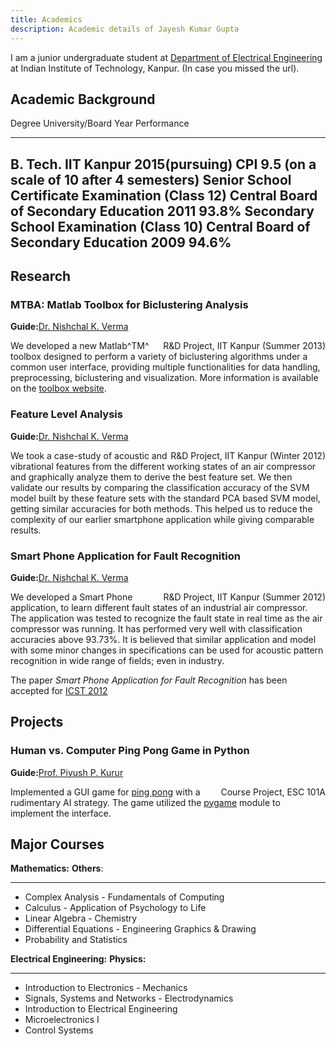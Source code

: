 ```yaml
---
title: Academics
description: Academic details of Jayesh Kumar Gupta
---
```


I am a junior undergraduate student at [Department of Electrical
Engineering](http://www.iitk.ac.in/ee/) at Indian Institute of Technology, Kanpur. (In case you missed the url).




Academic Background
-------------------

Degree                                           University/Board                       Year              Performance
------                                           ----------------                       ----              ------------
B. Tech.                                         IIT Kanpur                             2015(pursuing)    CPI 9.5 (on a scale of 10 after 4 semesters)
Senior School Certificate Examination (Class 12) Central Board of Secondary Education   2011              93.8%
Secondary School Examination (Class 10)          Central Board of Secondary Education   2009              94.6%
----------------------------------------------------------------------------------------------------------------------


Research
--------

### MTBA: Matlab Toolbox for Biclustering Analysis
**Guide:**[Dr. Nishchal K. Verma](http://home.iitk.ac.in/~nishchal/)
<div style="float:right">R&D Project, IIT Kanpur (Summer 2013)</div>

We developed a new Matlab^TM^ toolbox designed to perform a variety of biclustering algorithms under a common user interface, providing multiple functionalities for data handling, preprocessing, biclustering and visualization. More information is available on the [toolbox website](http://iitk.ac.in/iil/mtba/). 

### Feature Level Analysis
**Guide:**[Dr. Nishchal K. Verma](http://home.iitk.ac.in/~nishchal/)
<div style="float:right">R&D Project, IIT Kanpur (Winter 2012)</div>

We took a case-study of acoustic and vibrational features from the different working states of an air compressor and graphically analyze them to derive the best feature set. We then validate our results by comparing the classification accuracy of the SVM model built by these feature sets with the standard PCA based SVM model, getting similar accuracies for both methods. This helped us to reduce the complexity of our earlier smartphone application while giving comparable results.



### Smart Phone Application for Fault Recognition

**Guide:**[Dr. Nishchal K. Verma](http://home.iitk.ac.in/~nishchal/)
<div style="float:right">R&D Project, IIT Kanpur (Summer 2012)</div>


We developed a Smart Phone application, to learn different fault states
of an industrial air compressor. The application was tested to recognize
the fault state in real time as the air compressor was running. It has
performed very well with classification accuracies above 93.73%. It is
believed that similar application and model with some minor changes in
specifications can be used for acoustic pattern recognition in wide
range of fields; even in industry.

The paper *Smart Phone Application for Fault Recognition* has been
accepted for [ICST 2012](http://seat.massey.ac.nz/conferences/icst2012/)


Projects
--------

### Human vs. Computer Ping Pong Game in Python

**Guide:**[Prof. Piyush P. Kurur](http://www.cse.iitk.ac.in/users/ppk/)
<div style="float:right">Course Project, ESC 101A</div>


Implemented a GUI game for [ping pong](http://en.wikipedia.org/wiki/Table_tennis) with a rudimentary AI
strategy. The game utilized the
[pygame](http://en.wikipedia.org/wiki/Pygame) module to implement the
interface.



Major Courses
-------------

**Mathematics:**                         **Others**:
-------------                            ------------
-   Complex Analysis                      -  Fundamentals of Computing
-   Calculus                              -  Application of Psychology to Life
-   Linear Algebra                        -  Chemistry
-   Differential Equations                -  Engineering Graphics & Drawing
-   Probability and Statistics 

<p></p>

**Electrical Engineering:**                          **Physics:**
--------------------------------------               ------------
-   Introduction to Electronics                       -  Mechanics
-   Signals, Systems and Networks                     -  Electrodynamics
-   Introduction to Electrical Engineering
-   Microelectronics I
-   Control Systems



[^1]: Currently Ongoing



